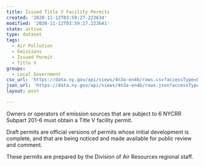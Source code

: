 ```yaml
---
title: Issued Title V Facility Permits
created: '2020-11-12T03:59:27.223634'
modified: '2020-11-12T03:59:27.223641'
state: active
type: dataset
tags:
  - Air Pollution
  - Emissions
  - Issued Permit
  - Title V
groups:
  - Local Government
csv_url: 'https://data.ny.gov/api/views/4n3a-en4b/rows.csv?accessType=DOWNLOAD'
json_url: 'https://data.ny.gov/api/views/4n3a-en4b/rows.json?accessType=DOWNLOAD'
layout: post

---
```

Owners or operators of emission sources that are subject to 6 NYCRR Subpart 201-6 must obtain a Title V facility permit.  

Draft permits are official versions of permits whose initial development is complete, and that are being noticed and made available for public review and comment. 

These permits are prepared by the Division of Air Resources regional staff.
